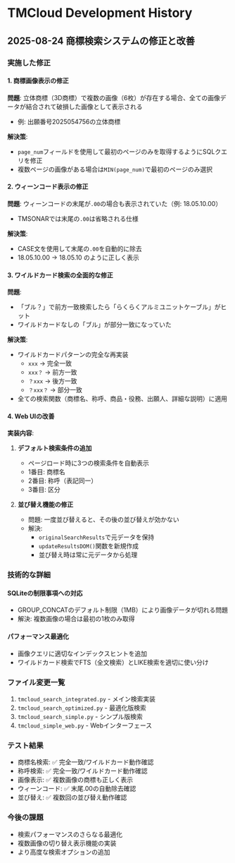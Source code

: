 # TMCloud Development History

## 2025-08-24 商標検索システムの修正と改善

### 実施した修正

#### 1. 商標画像表示の修正
**問題**: 立体商標（3D商標）で複数の画像（6枚）が存在する場合、全ての画像データが結合されて破損した画像として表示される
- 例: 出願番号2025054756の立体商標

**解決策**:
- `page_num`フィールドを使用して最初のページのみを取得するようにSQLクエリを修正
- 複数ページの画像がある場合は`MIN(page_num)`で最初のページのみ選択

#### 2. ウィーンコード表示の修正
**問題**: ウィーンコードの末尾が`.00`の場合も表示されていた（例: 18.05.10.00）
- TMSONARでは末尾の`.00`は省略される仕様

**解決策**:
- CASE文を使用して末尾の`.00`を自動的に除去
- 18.05.10.00 → 18.05.10 のように正しく表示

#### 3. ワイルドカード検索の全面的な修正
**問題**: 
- 「ブル？」で前方一致検索したら「らくらくアルミユニットケーブル」がヒット
- ワイルドカードなしの「ブル」が部分一致になっていた

**解決策**:
- ワイルドカードパターンの完全な再実装
  - `xxx` → 完全一致
  - `xxx？` → 前方一致
  - `？xxx` → 後方一致
  - `？xxx？` → 部分一致
- 全ての検索関数（商標名、称呼、商品・役務、出願人、詳細な説明）に適用

#### 4. Web UIの改善
**実装内容**:
1. **デフォルト検索条件の追加**
   - ページロード時に3つの検索条件を自動表示
   - 1番目: 商標名
   - 2番目: 称呼（表記同一）
   - 3番目: 区分

2. **並び替え機能の修正**
   - 問題: 一度並び替えると、その後の並び替えが効かない
   - 解決: 
     - `originalSearchResults`で元データを保持
     - `updateResultsDOM()`関数を新規作成
     - 並び替え時は常に元データから処理

### 技術的な詳細

#### SQLiteの制限事項への対応
- GROUP_CONCATのデフォルト制限（1MB）により画像データが切れる問題
- 解決: 複数画像の場合は最初の1枚のみ取得

#### パフォーマンス最適化
- 画像クエリに適切なインデックスヒントを追加
- ワイルドカード検索でFTS（全文検索）とLIKE検索を適切に使い分け

### ファイル変更一覧
1. `tmcloud_search_integrated.py` - メイン検索実装
2. `tmcloud_search_optimized.py` - 最適化版検索
3. `tmcloud_search_simple.py` - シンプル版検索
4. `tmcloud_simple_web.py` - Webインターフェース

### テスト結果
- 商標名検索: ✅ 完全一致/ワイルドカード動作確認
- 称呼検索: ✅ 完全一致/ワイルドカード動作確認
- 画像表示: ✅ 複数画像の商標も正しく表示
- ウィーンコード: ✅ 末尾.00の自動除去確認
- 並び替え: ✅ 複数回の並び替え動作確認

### 今後の課題
- 検索パフォーマンスのさらなる最適化
- 複数画像の切り替え表示機能の実装
- より高度な検索オプションの追加